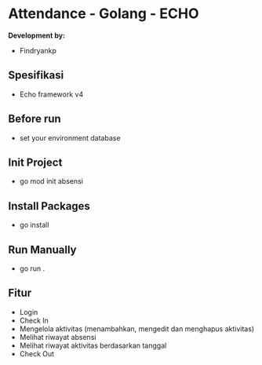 # Attendance - Golang - ECHO

**Development by:** 
- Findryankp

## Spesifikasi
- Echo framework v4

## Before run
- set your environment database

## Init Project
- go mod init absensi

## Install Packages
- go install

## Run Manually
- go run .

## Fitur
- Login
- Check In 
- Mengelola aktivitas (menambahkan, mengedit dan menghapus aktivitas)
- Melihat riwayat absensi
- Melihat riwayat aktivitas berdasarkan tanggal
- Check Out 

